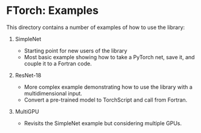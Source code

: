 # FTorch: Examples

This directory contains a number of examples of how to use the library:

1. SimpleNet
    - Starting point for new users of the library
    - Most basic example showing how to take a PyTorch net, save it, and couple it to a Fortran code.

2. ResNet-18
    - More complex example demonstrating how to use the library with a multidimensional input.
    - Convert a pre-trained model to TorchScript and call from Fortran.

3. MultiGPU
	- Revisits the SimpleNet example but considering multiple GPUs.
